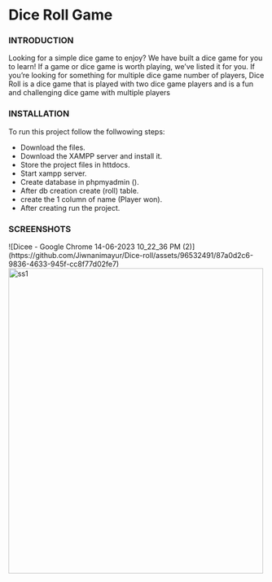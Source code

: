 <h1>Dice Roll Game</h1>
<h3>INTRODUCTION</h3>
Looking for a simple dice game to enjoy? We have built a dice game for you to learn! If a game
or dice game is worth playing, we’ve listed it for you. If you’re looking for something for
multiple dice game number of players, Dice Roll is a dice game that is played with two dice
game players and is a fun and challenging dice game with multiple players
<h3>INSTALLATION</h3>
To run this project follow the follwowing steps: 
<ul>
  <li>Download the files.</li>
  <li>Download the XAMPP server and install it.</li>
  <li>Store the project files in httdocs.</li>
  <li>Start xampp server.</li>
  <li>Create database in phpmyadmin ().</li>
  <li>After db creation create (roll) table.</li>
  <li>create the 1 column of name (Player won).</li>
  <li>After creating run the project.</li>
</ul>
<h3>SCREENSHOTS</h3>
![Dicee - Google Chrome 14-06-2023 10_22_36 PM (2)](https://github.com/Jiwnanimayur/Dice-roll/assets/96532491/87a0d2c6-9836-4633-945f-cc8f77d02fe7)
<img src="C:\Users\Admin\Videos\Captures\dice1.png" alt="ss1" width="500" height="600">
